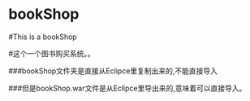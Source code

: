 ﻿# bookShop

#This is a  bookShop

#这个一个图书购买系统。。

###bookShop文件夹是直接从Eclipce里复制出来的,不能直接导入


###但是bookShop.war文件是从Eclipce里导出来的,意味着可以直接导入。